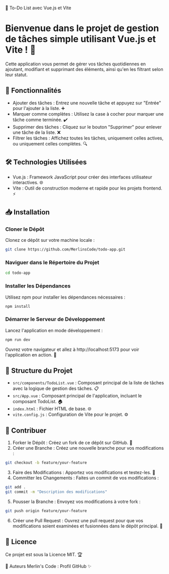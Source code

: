 📝 To-Do List avec Vue.js et Vite
# Bienvenue dans le projet de gestion de tâches simple utilisant Vue.js et Vite ! 🎉 

Cette application vous permet de gérer vos tâches quotidiennes en ajoutant, modifiant et supprimant des éléments, ainsi qu'en les filtrant selon leur statut.

## 🚀 Fonctionnalités
- Ajouter des tâches : Entrez une nouvelle tâche et appuyez sur "Entrée" pour l'ajouter à la liste. ➕
- Marquer comme complètes : Utilisez la case à cocher pour marquer une tâche comme terminée. ✔️
- Supprimer des tâches : Cliquez sur le bouton "Supprimer" pour enlever une tâche de la liste. ❌
- Filtrer les tâches : Affichez toutes les tâches, uniquement celles actives, ou uniquement celles complètes. 🔍

## 🛠️ Technologies Utilisées
- Vue.js : Framework JavaScript pour créer des interfaces utilisateur interactives. 🌐
- Vite : Outil de construction moderne et rapide pour les projets frontend. ⚡

## 📥 Installation
### Cloner le Dépôt
Clonez ce dépôt sur votre machine locale :
```bash
git clone https://github.com/MerlinsCode/todo-app.git
```
### Naviguer dans le Répertoire du Projet
```bash
cd todo-app
```
### Installer les Dépendances
Utilisez npm pour installer les dépendances nécessaires :
```bash
npm install
```
### Démarrer le Serveur de Développement
Lancez l'application en mode développement :
```bash
npm run dev
```
Ouvrez votre navigateur et allez à http://localhost:5173 pour voir l'application en action. 🌟

## 📂 Structure du Projet
- `src/components/TodoList.vue` : Composant principal de la liste de tâches avec la logique de gestion des tâches. 📋
- `src/App.vue` : Composant principal de l'application, incluant le composant TodoList. 🏠
- `index.html` : Fichier HTML de base. 🌐
- `vite.config.js` : Configuration de Vite pour le projet. ⚙️

## 🤝 Contribuer
1. Forker le Dépôt : Créez un fork de ce dépôt sur GitHub. 🍴
2. Créer une Branche : Créez une nouvelle branche pour vos modifications :
```bash
git checkout -b feature/your-feature
```
3. Faire des Modifications : Apportez vos modifications et testez-les. 🧪
4. Committer les Changements : Faites un commit de vos modifications :
```bash
git add .
git commit -m "Description des modifications"
```
5. Pousser la Branche : Envoyez vos modifications à votre fork :
```bash
git push origin feature/your-feature
```
6. Créer une Pull Request : Ouvrez une pull request pour que vos modifications soient examinées et fusionnées dans le dépôt principal. 📝

## 📜 Licence
Ce projet est sous la Licence MIT. 🏆

👤 Auteurs
Merlin's Code : Profil GitHub ✨

